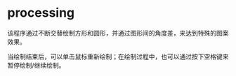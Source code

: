 # processing

该程序通过不断交替绘制方形和圆形，并通过图形间的角度差，来达到特殊的图案效果。

当绘制结束后，可以单击鼠标重新绘制；在绘制过程中，也可以通过按下空格键来暂停绘制/继续绘制。

